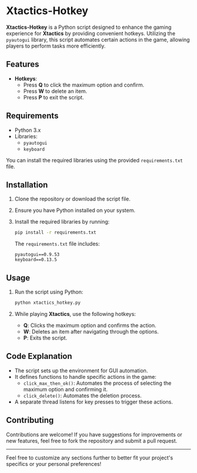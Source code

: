 # Xtactics-Hotkey

**Xtactics-Hotkey** is a Python script designed to enhance the gaming experience for **Xtactics** by providing convenient hotkeys. Utilizing the `pyautogui` library, this script automates certain actions in the game, allowing players to perform tasks more efficiently.

## Features

- **Hotkeys**: 
  - Press **Q** to click the maximum option and confirm.
  - Press **W** to delete an item.
  - Press **P** to exit the script.

## Requirements

- Python 3.x
- Libraries:
  - `pyautogui`
  - `keyboard`

You can install the required libraries using the provided `requirements.txt` file.

## Installation

1. Clone the repository or download the script file.
2. Ensure you have Python installed on your system.
3. Install the required libraries by running:

   ```bash
   pip install -r requirements.txt
   ```

   The `requirements.txt` file includes:

   ```
   pyautogui==0.9.53
   keyboard==0.13.5
   ```

## Usage

1. Run the script using Python:

   ```bash
   python xtactics_hotkey.py
   ```

2. While playing **Xtactics**, use the following hotkeys:
   - **Q**: Clicks the maximum option and confirms the action.
   - **W**: Deletes an item after navigating through the options.
   - **P**: Exits the script.

## Code Explanation

- The script sets up the environment for GUI automation.
- It defines functions to handle specific actions in the game:
  - `click_max_then_ok()`: Automates the process of selecting the maximum option and confirming it.
  - `click_delete()`: Automates the deletion process.
- A separate thread listens for key presses to trigger these actions.

## Contributing

Contributions are welcome! If you have suggestions for improvements or new features, feel free to fork the repository and submit a pull request.

---

Feel free to customize any sections further to better fit your project's specifics or your personal preferences!
